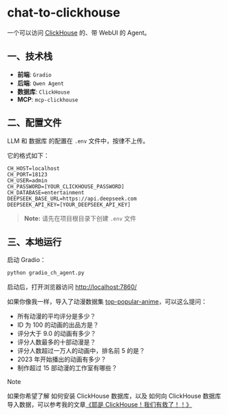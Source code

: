 # chat-to-clickhouse

一个可以访问 [ClickHouse](https://github.com/ClickHouse/ClickHouse) 的、带 WebUI 的 Agent。

## 一、技术栈

- **前端**: `Gradio`
- **后端**: `Qwen Agent`
- **数据库**: `ClickHouse`
- **MCP**: `mcp-clickhouse`

## 二、配置文件

LLM 和 数据库 的配置在 `.env` 文件中，按律不上传。

它的格式如下：

```
CH_HOST=localhost
CH_PORT=18123
CH_USER=admin
CH_PASSWORD=[YOUR_CLICKHOUSE_PASSWORD]
CH_DATABASE=entertainment
DEEPSEEK_BASE_URL=https://api.deepseek.com
DEEPSEEK_API_KEY=[YOUR_DEEPSEEK_API_KEY]
```

> **Note:** 请先在项目根目录下创建 `.env` 文件

## 三、本地运行

启动 Gradio：

```bash
python gradio_ch_agent.py
```

启动后，打开浏览器访问 [http://localhost:7860/](http://localhost:7860/)

如果你像我一样，导入了动漫数据集 [top-popular-anime](https://www.kaggle.com/datasets/tanishksharma9905/top-popular-anime)，可以这么提问：

- 所有动漫的平均评分是多少？
- ID 为 100 的动画的出品方是？
- 评分大于 9.0 的动画有多少？
- 评分人数最多的十部动漫是？
- 评分人数超过一万人的动画中，排名前 5 的是？
- 2023 年开始播出的动画有多少？
- 制作超过 15 部动漫的工作室有哪些？

> [!NOTE]
> 如果你希望了解 如何安装 ClickHouse 数据库，以及 如何向 ClickHouse 数据库导入数据，可以参考我的文章[《耶是 ClickHouse！我们有救了！！》](https://luochang212.github.io/posts/chat_to_clickhouse/)
